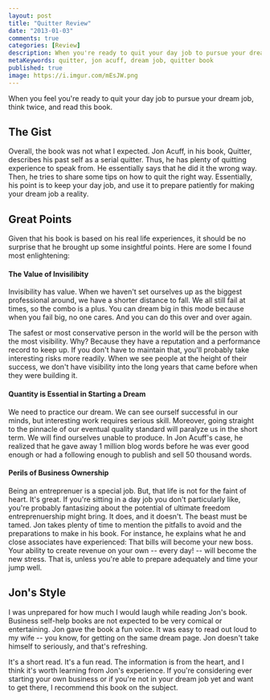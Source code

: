 ```yaml
---
layout: post
title: "Quitter Review"
date: "2013-01-03"
comments: true
categories: [Review]
description: When you're ready to quit your day job to pursue your dream job, think twice, and read this book.
metaKeywords: quitter, jon acuff, dream job, quitter book
published: true
image: https://i.imgur.com/mEsJW.png
---
```


When you feel you're ready to quit your day job to pursue your dream job, think twice, and read this book.

<!--more-->

## The Gist

Overall, the book was not what I expected.  Jon Acuff, in his book, Quitter, describes his past self as a serial quitter.  Thus, he has plenty of quitting experience to speak from.  He essentially says that he did it the wrong way.  Then, he tries to share some tips on how to quit the right way.  Essentially, his point is to keep your day job, and use it to prepare patiently for making your dream job a reality.

## Great Points

Given that his book is based on his real life experiences, it should be no surprise that he brought up some insightful points.  Here are some I found most enlightening:

#### The Value of Invisilibity

Invisibility has value.  When we haven't set ourselves up as the biggest professional around, we have a shorter distance to fall.  We all still fail at times, so the combo is a plus.  You can dream big in this mode because when you fail big, no one cares.  And you can do this over and over again.

The safest or most conservative person in the world will be the person with the most visibility.  Why?  Because they have a reputation and a performance record to keep up.  If you don't have to maintain that, you'll probably take interesting risks more readily.  When we see people at the height of their success, we don't have visibility into the long years that came before when they were building it.

#### Quantity is Essential in Starting a Dream

We need to practice our dream.  We can see ourself successful in our minds, but interesting work requires serious skill.  Moreover, going straight to the pinnacle of our eventual quality standard will paralyze us in the short term.  We will find ourselves unable to produce.  In Jon Acuff's case, he realized that he gave away 1 million blog words before he was ever good enough or had a following enough to publish and sell 50 thousand words.

#### Perils of Business Ownership

Being an entreprenuer is a special job.  But, that life is not for the faint of heart.  It's great.  If you're sitting in a day job you don't particularly like, you're probably fantasizing about the potential of ultimate freedom entreprenuership might bring.  It does, and it doesn't.  The beast must be tamed.  Jon takes plenty of time to mention the pitfalls to avoid and the preparations to make in his book.  For instance, he explains what he and close associates have experienced:  That bills will become your new boss.  Your ability to create revenue on your own -- every day! -- will become the new stress.  That is, unless you're able to prepare adequately and time your jump well.

## Jon's Style

I was unprepared for how much I would laugh while reading Jon's book.  Business self-help books are not expected to be very comical or entertaining.  Jon gave the book a fun voice.  It was easy to read out loud to my wife -- you know, for getting on the same dream page.  Jon doesn't take himself to seriously, and that's refreshing.

It's a short read.  It's a fun read.  The information is from the heart, and I think it's worth learning from Jon's experience.  If you're considering ever starting your own business or if you're not in your dream job yet and want to get there, I recommend this book on the subject.
